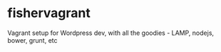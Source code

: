 fishervagrant
=============

Vagrant setup for Wordpress dev, with all the goodies - LAMP, nodejs, bower, grunt, etc

